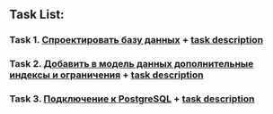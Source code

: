 ## **Task List:** 

### Task 1. [**Спроектировать базу данных**](https://github.com/SolonnikovDV/database_modeling/tree/main/task_1) + [task description](https://github.com/SolonnikovDV/database_modeling/blob/main/task_1/task_1_readme.md)

### Task 2. [**Добавить в модель данных дополнительные индексы и ограничения**](https://github.com/SolonnikovDV/database_modeling/tree/main/task_2/tables) + [task description](https://github.com/SolonnikovDV/database_modeling/blob/main/task_2/task_2_readme.md)

### Task 3. [**Подключение к PostgreSQL**](https://github.com/SolonnikovDV/database_modeling/tree/main/task_2/tables) + [task description](https://github.com/SolonnikovDV/database_modeling/blob/main/task_2/task_2_readme.md)